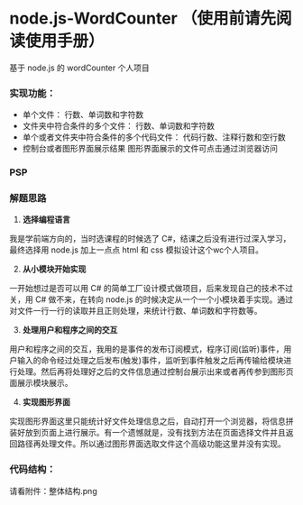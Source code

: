 # node.js-WordCounter （使用前请先阅读使用手册）

基于 node.js 的 wordCounter 个人项目

### 实现功能：

- 单个文件：
	行数、单词数和字符数
- 文件夹中符合条件的多个文件：
	行数、单词数和字符数
- 单个或者文件夹中符合条件的多个代码文件：
	代码行数、注释行数和空行数
- 控制台或者图形界面展示结果
	图形界面展示的文件可点击通过浏览器访问
  
### PSP
  
### 解题思路
1. **选择编程语言**

我是学前端方向的，当时选课程的时候选了 C#，结课之后没有进行过深入学习，最终选择用 node.js 加上一点点 html 和 css 模拟设计这个wc个人项目。

2. **从小模块开始实现**

一开始想过是否可以用 C# 的简单工厂设计模式做项目，后来发现自己的技术不过关，用 C# 做不来，在转向 node.js 的时候决定从一个一个小模块着手实现。通过对文件一行一行的读取并且正则处理，来统计行数、单词数和字符数等。

3. **处理用户和程序之间的交互**

用户和程序之间的交互，我用的是事件的发布订阅模式，程序订阅(监听)事件，用户输入的命令经过处理之后发布(触发)事件，监听到事件触发之后再传输给模块进行处理。然后再将处理好之后的文件信息通过控制台展示出来或者再传参到图形页面展示模块展示。

4. **实现图形界面**

实现图形界面这里只能统计好文件处理信息之后，自动打开一个浏览器，将信息拼装好放到页面上进行展示。有一个遗憾就是，没有找到方法在页面选择文件并且返回路径再处理文件。所以通过图形界面选取文件这个高级功能这里并没有实现。

### 代码结构：

请看附件：整体结构.png
